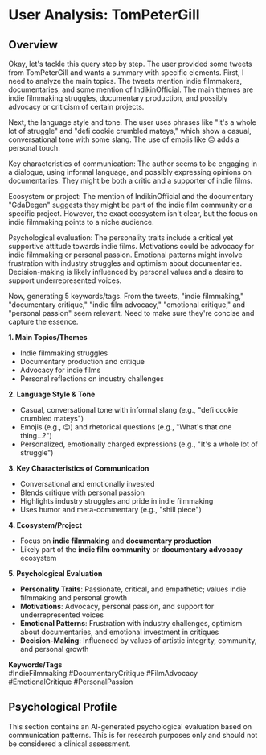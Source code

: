 # User Analysis: TomPeterGill

## Overview

<think>
Okay, let's tackle this query step by step. The user provided some tweets from TomPeterGill and wants a summary with specific elements. First, I need to analyze the main topics. The tweets mention indie filmmakers, documentaries, and some mention of IndikinOfficial. The main themes are indie filmmaking struggles, documentary production, and possibly advocacy or criticism of certain projects.

Next, the language style and tone. The user uses phrases like "It's a whole lot of struggle" and "defi cookie crumbled mateys," which show a casual, conversational tone with some slang. The use of emojis like 😔 adds a personal touch.

Key characteristics of communication: The author seems to be engaging in a dialogue, using informal language, and possibly expressing opinions on documentaries. They might be both a critic and a supporter of indie films.

Ecosystem or project: The mention of IndikinOfficial and the documentary "GdaDegen" suggests they might be part of the indie film community or a specific project. However, the exact ecosystem isn't clear, but the focus on indie filmmaking points to a niche audience.

Psychological evaluation: The personality traits include a critical yet supportive attitude towards indie films. Motivations could be advocacy for indie filmmaking or personal passion. Emotional patterns might involve frustration with industry struggles and optimism about documentaries. Decision-making is likely influenced by personal values and a desire to support underrepresented voices.

Now, generating 5 keywords/tags. From the tweets, "indie filmmaking," "documentary critique," "indie film advocacy," "emotional critique," and "personal passion" seem relevant. Need to make sure they're concise and capture the essence.
</think>

**1. Main Topics/Themes**  
- Indie filmmaking struggles  
- Documentary production and critique  
- Advocacy for indie films  
- Personal reflections on industry challenges  

**2. Language Style & Tone**  
- Casual, conversational tone with informal slang (e.g., "defi cookie crumbled mateys")  
- Emojis (e.g., 😔) and rhetorical questions (e.g., "What's that one thing...?")  
- Personalized, emotionally charged expressions (e.g., "It's a whole lot of struggle")  

**3. Key Characteristics of Communication**  
- Conversational and emotionally invested  
- Blends critique with personal passion  
- Highlights industry struggles and pride in indie filmmaking  
- Uses humor and meta-commentary (e.g., "shill piece")  

**4. Ecosystem/Project**  
- Focus on **indie filmmaking** and **documentary production**  
- Likely part of the **indie film community** or **documentary advocacy** ecosystem  

**5. Psychological Evaluation**  
- **Personality Traits**: Passionate, critical, and empathetic; values indie filmmaking and personal growth  
- **Motivations**: Advocacy, personal passion, and support for underrepresented voices  
- **Emotional Patterns**: Frustration with industry challenges, optimism about documentaries, and emotional investment in critiques  
- **Decision-Making**: Influenced by values of artistic integrity, community, and personal growth  

**Keywords/Tags**  
#IndieFilmmaking #DocumentaryCritique #FilmAdvocacy #EmotionalCritique #PersonalPassion

## Psychological Profile

This section contains an AI-generated psychological evaluation based on communication patterns. This is for research purposes only and should not be considered a clinical assessment.